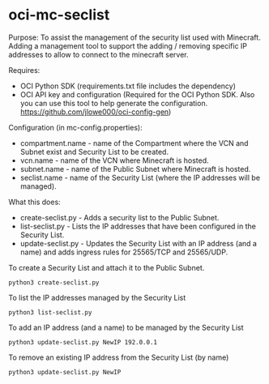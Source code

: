 # oci-mc-seclist

Purpose: To assist the management of the security list used with Minecraft. Adding a management tool to support the adding / removing specific IP addresses to allow to connect to the minecraft server.

Requires:
- OCI Python SDK (requirements.txt file includes the dependency)
- OCI API key and configuration (Required for the OCI Python SDK. Also you can use this tool to help generate the configuration. https://github.com/jlowe000/oci-config-gen)

Configuration (in mc-config.properties):
- compartment.name - name of the Compartment where the VCN and Subnet exist and Security List to be created.
- vcn.name - name of the VCN where Minecraft is hosted.
- subnet.name - name of the Public Subnet where Minecraft is hosted.
- seclist.name - name of the Security List (where the IP addresses will be managed).

What this does:
- create-seclist.py - Adds a security list to the Public Subnet.
- list-seclist.py - Lists the IP addresses that have been configured in the Security List.
- update-seclist.py - Updates the Security List with an IP address (and a name) and adds ingress rules for 25565/TCP and 25565/UDP.

To create a Security List and attach it to the Public Subnet.
```
python3 create-seclist.py
```

To list the IP addresses managed by the Security List
```
python3 list-seclist.py
```

To add an IP address (and a name) to be managed by the Security List
```
python3 update-seclist.py NewIP 192.0.0.1
```

To remove an existing IP address from the Security List (by name)
```
python3 update-seclist.py NewIP
```
